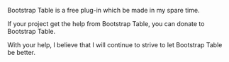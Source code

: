 Bootstrap Table is a free plug-in which be made in my spare time.

If your project get the help from Bootstrap Table, you can donate to Bootstrap Table.

With your help, I believe that I will continue to strive to let Bootstrap Table be better.